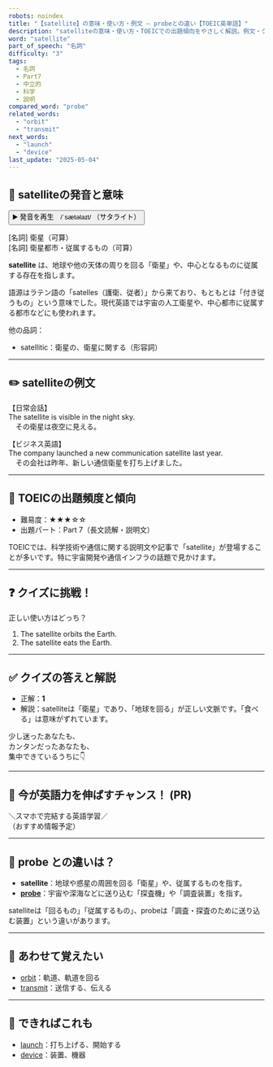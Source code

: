 ```yaml
---
robots: noindex
title: "【satellite】の意味・使い方・例文 ― probeとの違い【TOEIC英単語】"
description: "satelliteの意味・使い方・TOEICでの出題傾向をやさしく解説。例文・クイズ付きでprobeとの違いもわかりやすく学べます。"
word: "satellite"
part_of_speech: "名詞"
difficulty: "3"
tags:
  - 名詞
  - Part7
  - 中立的
  - 科学
  - 説明
compared_word: "probe"
related_words:
  - "orbit"
  - "transmit"
next_words:
  - "launch"
  - "device"
last_update: "2025-05-04"
---
```


## 🔰 satelliteの発音と意味

<button class="play-audio" onclick="playTTS('satellite')">
  <span class="play-audio-main">
    ▶️ 発音を再生　/ˈsætəlaɪt/
  </span>
  <span class="play-audio-sub">
    （サタライト）
  </span>
</button>

[名詞] 衛星（可算）  
[名詞] 衛星都市・従属するもの（可算）

**satellite** は、地球や他の天体の周りを回る「衛星」や、中心となるものに従属する存在を指します。

語源はラテン語の「satelles（護衛、従者）」から来ており、もともとは「付き従うもの」という意味でした。現代英語では宇宙の人工衛星や、中心都市に従属する都市などにも使われます。

他の品詞：  
- satellitic：衛星の、衛星に関する（形容詞）

---

## ✏️ satelliteの例文

【日常会話】  
The satellite is visible in the night sky.  
　その衛星は夜空に見える。

【ビジネス英語】  
The company launched a new communication satellite last year.  
　その会社は昨年、新しい通信衛星を打ち上げました。

---

## 🎯 TOEICの出題頻度と傾向

- 難易度：★★★☆☆
- 出題パート：Part 7（長文読解・説明文）

TOEICでは、科学技術や通信に関する説明文や記事で「satellite」が登場することが多いです。特に宇宙開発や通信インフラの話題で見かけます。

---

## ❓ クイズに挑戦！

正しい使い方はどっち？

1. The satellite orbits the Earth.  
2. The satellite eats the Earth.

---

## ✅ クイズの答えと解説

- 正解：**1**
- 解説：satelliteは「衛星」であり、「地球を回る」が正しい文脈です。「食べる」は意味がずれています。

少し迷ったあなたも、  
カンタンだったあなたも、  
集中できているうちに👇️

---

## 🚀 今が英語力を伸ばすチャンス！ (PR)

<div class="info-center">
＼スマホで完結する英語学習／<br>  
（おすすめ情報予定）
</div>

---

## 🤔  probe との違いは？

- **satellite**：地球や惑星の周囲を回る「衛星」や、従属するものを指す。
- **[probe](/word/probe/)**：宇宙や深海などに送り込む「探査機」や「調査装置」を指す。

satelliteは「回るもの」「従属するもの」、probeは「調査・探査のために送り込む装置」という違いがあります。

---

## 🧩 あわせて覚えたい

- [orbit](/word/orbit/)：軌道、軌道を回る
- [transmit](/word/transmit/)：送信する、伝える

---

## 📖 できればこれも

- [launch](/word/launch/)：打ち上げる、開始する
- [device](/word/device/)：装置、機器

<!-- cvid: aid38_bid47 -->
